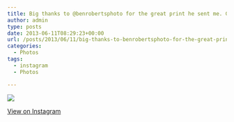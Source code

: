 ```yaml
---
title: Big thanks to @benrobertsphoto for the great print he sent me. Going up on the office wall today.
author: admin
type: posts
date: 2013-06-11T08:29:23+00:00
url: /posts/2013/06/11/big-thanks-to-benrobertsphoto-for-the-great-print-he-sent-me-going-up-on-the-office-wall-today/
categories:
  - Photos
tags:
  - instagram
  - Photos

---
```

<img src="http://lobban.org/wordpress//HLIC/e5235960061eaef7b4334a1e8a3fbb09.jpg" class="instagram-image" />

<p class="view-instagram">
  <a href="http://instagram.com/p/aaVqXJKll7/">View on Instagram</a>
</p>